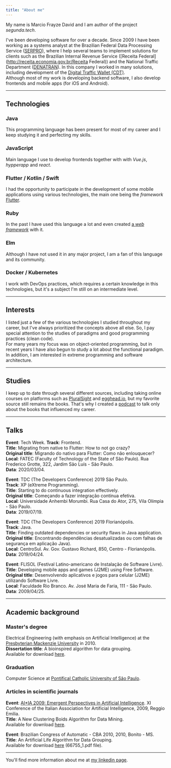 ```yaml
---
title: "About me"
---
```


My name is Marcio Frayze David and I am author of the project *segunda.tech*.
  
I've been developing software for over a decade. Since 2009 I have been working as a
systems analyst at the Brazilian Federal Data Processing Service
([SERPRO](https://serpro.gov.br)), where I help several teams to
implement solutions for clients such as the Brazilian Internal Revenue Service 
([Receita Federal](http://receita.economia.gov.br/Receita Federal)) and
the National Traffic Department ([DENATRAN](https://portalservicos.denatran.serpro.gov.br)).
In this company I worked in many solutions, including development of the 
[Digital Traffic Wallet (CDT)](https://servicos.serpro.gov.br/carteira-digital/).  
Although most of my work is developing backend software, I also develop
frontends and mobile apps (for iOS and Android).

---

## Technologies

### Java
This programming language has been present for most of my career
and I keep studying it and perfecting my skills.

### JavaScript
Main language I use to develop frontends together with
with *Vue.js*, *hypperapp* and *react*.

### Flutter / Kotlin / Swift
I had the opportunity to participate in the development of some mobile applications
using various technologies, the main one being the *framework* 
[Flutter](https://flutter.dev).

### Ruby
In the past I have used this language a lot and even created [a *web framework*](https://github.com/marciofrayze/rackstep) with it.

### Elm
Although I have not used it in any major project, I am a fan of this language
and its community.

### Docker / Kubernetes
I work with DevOps practices, which requires a certain knowledge in this technologies, but
it's a subject I'm still on an intermediate level.

---

## Interests
I listed just a few of the various technologies I studied throughout
my career, but I've always prioritized the concepts above all else. So,
I pay special attention to the studies of paradigms and good programming practices (clean code).  
For many years my focus was on object-oriented programming, but in
recent years I have also begun to study a lot about the functional paradigm.  
In addition, I am interested in extreme programming and software architecture.  

---

## Studies
I keep up to date through several different sources, including
taking online courses on platforms such as 
[PluralSight](https://pluralsight.com) and [egghead.io](https://egghead.io),
but my favorite source still remains the books. That's why I created
a [podcast](https://segunda.tech/tags/podcast/) to talk only about the 
books that influenced my career.

---

## Talks
**Event**: Tech Week.
**Track**: Frontend.  
**Title**: Migrating from native to Flutter: How to not go crazy?  
**Original title**: Migrando do nativo para Flutter: Como não enlouquecer?  
**Local**: FATEC (Faculty of Technology of the State of São Paulo). Rua Frederico Grotte, 322, Jardim São Luís - São Paulo.  
**Data**: 2020/03/04.  

**Event**: TDC (The Developers Conference) 2019 São Paulo.  
**Track**: XP (eXtreme Programming).  
**Title**: Starting to do continuous integration effectively.  
**Original title**: Começando a fazer integração contínua efetiva.  
**Local**:  Universidade Anhembi Morumbi. Rua Casa do Ator, 275, Vila Olímpia - São Paulo.  
**Data**: 2019/07/19.  

**Event**: TDC (The Developers Conference) 2019 Florianópolis.  
**Track**: Java.  
**Title**: Finding outdated dependencies or security flaws in Java application.  
**Original title**: Encontrando dependências desatualizadas ou com falhas de segurança em aplicação Java).  
**Local**: CentroSul. Av. Gov. Gustavo Richard, 850, Centro - Florianópolis.  
**Data**: 2019/04/24.  

**Event**: FLISOL (Festival Latino-americano de Instalação de Software Livre).  
**Title**: Developing mobile apps and games (J2ME) using Free Software.  
**Original title**: Desenvolvendo aplicativos e jogos para celular (J2ME) utilizando Software Livre.  
**Local**: Faculdade Rio Branco. Av. José Maria de Faria, 111 - São Paulo.  
**Data**: 2009/04/25.  

---

## Academic background
### Master's degree
Electrical Engineering (with emphasis on Artificial Intelligence) at the
[Presbyterian Mackenzie University](https://www.mackenzie.br/en/universidade/meet-the-university) in 2010.  
**Dissertation title**: A bioinspired algorithm for data grouping.  
Available for download [here](http://tede.mackenzie.br/jspui/bitstream/tede/1519/1/Marcio%20Frayze%20David.pdf).

### Graduation
Computer Science at [Pontifical Catholic University of São Paulo](https://www.pucsp.br/home).  

### Articles in scientific journals
**Event**: [AI*IA 2009: Emergent Perspectives in Artificial Intelligence](https://www.springer.com/gp/book/9783642102905). XI Conference of the Italian Association for Artificial Intelligence, 2009, Reggio Emilia.  
**Title**: A New Clustering Boids Algorithm for Data Mining.  
Available for download [here](https://pdfs.semanticscholar.org/669d/f2ac2f54502d926788953911fc8ff622091e.pdf).

**Event**: Brazilian Congress of Automatic - CBA 2010, 2010, Bonito - MS.  
**Title**: An Artificial Life Algorithm for Data Grouping.  
Available for download [here](https://www.sba.org.br/Proceedings/CBA/CBA2010.zip) (66755_1.pdf file).

---

You'll find more information about me at [my linkedin page](https://www.linkedin.com/in/marcio-frayze).
